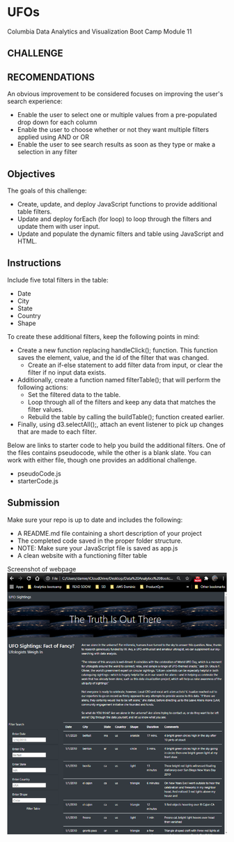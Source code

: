 # UFOs
Columbia Data Analytics and Visualization Boot Camp Module 11

## CHALLENGE 

## RECOMENDATIONS
An obvious improvement to be considered focuses on improving the user's search experience:
- Enable the user to select one or multiple values from a pre-populated drop down for each column
- Enable the user to choose whether or not they want multiple filters applied using AND or OR
- Enable the user to see search results as soon as they type or make a selection in any filter

## Objectives
The goals of this challenge:

- Create, update, and deploy JavaScript functions to provide additional table filters.
- Update and deploy forEach (for loop) to loop through the filters and update them with user input.
- Update and populate the dynamic filters and table using JavaScript and HTML.

## Instructions
Include five total filters in the table:
- Date
- City
- State
- Country
- Shape

To create these additional filters, keep the following points in mind:
- Create a new function replacing handleClick(); function. This function saves the element, value, and the id of the filter that was changed.
    - Create an if-else statement to add filter data from input, or clear the filter if no input data exists.
- Additionally, create a function named filterTable(); that will perform the following actions:
    - Set the filtered data to the table.
    - Loop through all of the filters and keep any data that matches the filter values.
    - Rebuild the table by calling the buildTable(); function created earlier.
- Finally, using d3.selectAll();, attach an event listener to pick up changes that are made to each filter.

Below are links to starter code to help you build the additional filters. One of the files contains pseudocode, while the other is a blank slate.  You can work with either file, though one provides an additional challenge.
- pseudoCode.js
- starterCode.js

## Submission
Make sure your repo is up to date and includes the following:
- A README.md file containing a short description of your project
- The completed code saved in the proper folder structure.
- NOTE: Make sure your JavaScript file is saved as app.js
- A clean website with a functioning filter table

Screenshot of webpage
![UFOs with multiple filters](https://github.com/damiencorr/UFOs/blob/master/UFOs%20homepage%20screenshot%20-%20Annotation%202020-08-03%20183721.png)
